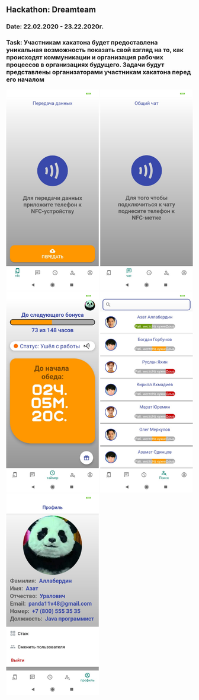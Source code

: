 ## Hackathon: Dreamteam
### Date: 22.02.2020 - 23.22.2020г.
### Task: Участникам хакатона будет предоставлена уникальная возможность показать свой взгляд на то, как происходят коммуникации и организация рабочих процессов в организациях будущего. Задачи будут представлены организаторами участникам хакатона перед его началом

<img src="https://github.com/EvilGeniusesProjects/Resource/blob/master/HackathonDreamteam/window1.jpg" alt="drawing" width="250"/>
<img src="https://github.com/EvilGeniusesProjects/Resource/blob/master/HackathonDreamteam/window2.jpg" alt="drawing" width="250"/>
<img src="https://github.com/EvilGeniusesProjects/Resource/blob/master/HackathonDreamteam/window3.jpg" alt="drawing" width="250"/>
<img src="https://github.com/EvilGeniusesProjects/Resource/blob/master/HackathonDreamteam/window4.jpg" alt="drawing" width="250"/>
<img src="https://github.com/EvilGeniusesProjects/Resource/blob/master/HackathonDreamteam/window5.jpg" alt="drawing" width="250"/>
